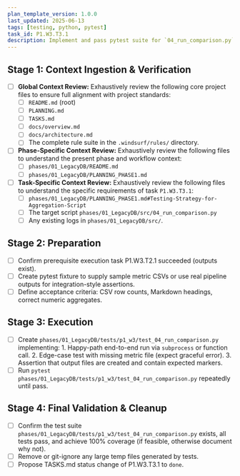 ```yaml
---
plan_template_version: 1.0.0
last_updated: 2025-06-13
tags: [testing, python, pytest]
task_id: P1.W3.T3.1
description: Implement and pass pytest suite for `04_run_comparison.py` aggregation script.
---
```


## Stage 1: Context Ingestion & Verification
- [ ] **Global Context Review:** Exhaustively review the following core project files to ensure full alignment with project standards:
    - [ ] `README.md` (root)
    - [ ] `PLANNING.md`
    - [ ] `TASKS.md`
	- [ ] `docs/overview.md`
    - [ ] `docs/architecture.md`
    - [ ] The complete rule suite in the `.windsurf/rules/` directory.
- [ ] **Phase-Specific Context Review:** Exhaustively review the following files to understand the present phase and workflow context:
    - [ ] `phases/01_LegacyDB/README.md`
    - [ ] `phases/01_LegacyDB/PLANNING_PHASE1.md`
- [ ] **Task-Specific Context Review:** Exhaustively review the following files to understand the specific requirements of task `P1.W3.T3.1`:
    - [ ] `phases/01_LegacyDB/PLANNING_PHASE1.md#Testing-Strategy-for-Aggregation-Script`
    - [ ] The target script `phases/01_LegacyDB/src/04_run_comparison.py`
    - [ ] Any existing logs in `phases/01_LegacyDB/src/`.

## Stage 2: Preparation
- [ ] Confirm prerequisite execution task P1.W3.T2.1 succeeded (outputs exist).
- [ ] Create pytest fixture to supply sample metric CSVs or use real pipeline
      outputs for integration-style assertions.
- [ ] Define acceptance criteria: CSV row counts, Markdown headings, correct
      numeric aggregates.

## Stage 3: Execution
- [ ] Create `phases/01_LegacyDB/tests/p1_w3/test_04_run_comparison.py` implementing:
      1. Happy-path end-to-end run via `subprocess` or function call.
      2. Edge-case test with missing metric file (expect graceful error).
      3. Assertion that output files are created and contain expected markers.
- [ ] Run `pytest phases/01_LegacyDB/tests/p1_w3/test_04_run_comparison.py` repeatedly until pass.

## Stage 4: Final Validation & Cleanup
- [ ] Confirm the test suite `phases/01_LegacyDB/tests/p1_w3/test_04_run_comparison.py` exists, all tests pass, and achieve 100% coverage (if feasible, otherwise document why not).
- [ ] Remove or git-ignore any large temp files generated by tests.
- [ ] Propose TASKS.md status change of P1.W3.T3.1 to `done`.
